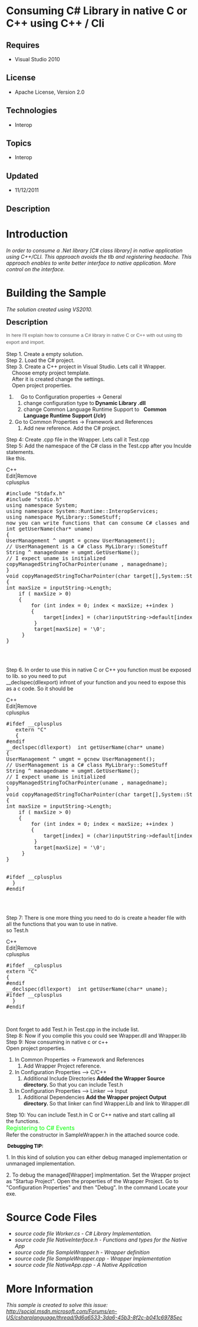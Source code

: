 # Consuming C# Library in native C or C++ using C++ / Cli
## Requires
- Visual Studio 2010
## License
- Apache License, Version 2.0
## Technologies
- Interop
## Topics
- Interop
## Updated
- 11/12/2011
## Description

<h1>Introduction</h1>
<p><em>In order to consume a .Net library [C# class library] in native application using C&#43;&#43;/CLI. This approach avoids the tlb and registering headache. This approach enables to write better interface to native application. More control on the interface.</em></p>
<h1><span>Building the Sample</span></h1>
<p><em>The solution created using VS2010.</em></p>
<p><span style="font-size:20px; font-weight:bold">Description</span></p>
<p><span class="Apple" style="widows:2; text-transform:none; background-color:#ffffff; text-indent:0px; letter-spacing:normal; font:13px/19px 'Lucida Grande','Lucida Sans Unicode',Arial,sans-serif; white-space:normal; orphans:2; color:#565555; word-spacing:0px">In
 here I'll explain how to consume a C# library in native C or C&#43;&#43; with out using tlb export and import.
</p>
<div></div>
<div>Step 1. Create a empty solution.</div>
<div>Step 2. Load the C# project.</div>
<div>Step 3.&nbsp;Create a C&#43;&#43; project in Visual Studio. Lets call it Wrapper.</div>
<div><span>&nbsp; &nbsp; Choose empty project template.</span></div>
<div><span><span>&nbsp; &nbsp; After it is created change the settings.</span><br>
</span></div>
<div><span><span><span>&nbsp; &nbsp; Open project properties.</span><br>
</span></span></div>
<div>
<ol style="list-style-type:decimal">
<li>&nbsp; &nbsp; Go to Configuration properties -&gt; General
<ol style="list-style-type:decimal">
<li>change configuration type to<strong><span class="Apple">&nbsp;</span>Dynamic Library .dll</strong>
</li><li>change Common Language Runtime Support to &nbsp;&nbsp;<strong>Common Language Runtime Support&nbsp;(/clr)</strong>
</li></ol>
</li><li>Go to Common Properties -&gt; Framework and References
<ol style="list-style-type:decimal">
<li>Add new reference. Add the C# project.&nbsp; </li></ol>
</li></ol>
</div>
<div><span><span>Step 4: Create .cpp file in the Wrapper. Lets call it Test.cpp</span></span></div>
<div>Step 5: Add the namespace of the C# class in the Test.cpp after you Inculde statements.</div>
<div>like this.</div>
</span>
<p></p>
<div><span><span><span>
<div class="scriptcode">
<div class="pluginEditHolder" pluginCommand="mceScriptCode">
<div class="title"><span>C&#43;&#43;</span></div>
<div class="pluginLinkHolder"><span class="pluginEditHolderLink">Edit</span>|<span class="pluginRemoveHolderLink">Remove</span></div>
<span class="hidden">cplusplus</span>

<div class="preview">
<pre class="cplusplus"><span class="cpp__preproc">#include&nbsp;&quot;Stdafx.h&quot;</span><span class="cpp__preproc">&nbsp;
#include&nbsp;&quot;stdio.h&quot;</span>&nbsp;
<span class="cpp__keyword">using</span>&nbsp;<span class="cpp__keyword">namespace</span>&nbsp;System;&nbsp;
<span class="cpp__keyword">using</span>&nbsp;<span class="cpp__keyword">namespace</span>&nbsp;System::Runtime::InteropServices;&nbsp;
<span class="cpp__keyword">using</span>&nbsp;<span class="cpp__keyword">namespace</span>&nbsp;MyLibrary::SomeStuff;&nbsp;
now&nbsp;you&nbsp;can&nbsp;write&nbsp;functions&nbsp;that&nbsp;can&nbsp;consume&nbsp;C#&nbsp;classes&nbsp;and&nbsp;methods.&nbsp;
<span class="cpp__datatype">int</span>&nbsp;getUserName(<span class="cpp__datatype">char</span>*&nbsp;uname)&nbsp;
{&nbsp;
UserManagement&nbsp;^&nbsp;umgmt&nbsp;=&nbsp;gcnew&nbsp;UserManagement();&nbsp;
<span class="cpp__com">//&nbsp;UserManagement&nbsp;is&nbsp;a&nbsp;C#&nbsp;class&nbsp;MyLibrary::SomeStuff</span>&nbsp;
String&nbsp;^&nbsp;managedname&nbsp;=&nbsp;umgmt.GetUserName();&nbsp;
<span class="cpp__com">//&nbsp;I&nbsp;expect&nbsp;uname&nbsp;is&nbsp;initialized</span>&nbsp;
copyManagedStringToCharPointer(uname&nbsp;,&nbsp;managedname);&nbsp;
}&nbsp;
<span class="cpp__keyword">void</span>&nbsp;copyManagedStringToCharPointer(<span class="cpp__datatype">char</span>&nbsp;target[],System::String&nbsp;^&nbsp;inputString)&nbsp;
{&nbsp;
<span class="cpp__datatype">int</span>&nbsp;maxSize&nbsp;=&nbsp;inputString-&gt;Length;&nbsp;
&nbsp;&nbsp;&nbsp;&nbsp;<span class="cpp__keyword">if</span>&nbsp;(&nbsp;maxSize&nbsp;&gt;&nbsp;<span class="cpp__number">0</span>)&nbsp;&nbsp;
&nbsp;&nbsp;&nbsp;&nbsp;{&nbsp;
&nbsp;&nbsp;&nbsp;&nbsp;&nbsp;&nbsp;&nbsp;&nbsp;<span class="cpp__keyword">for</span>&nbsp;(<span class="cpp__datatype">int</span>&nbsp;index&nbsp;=&nbsp;<span class="cpp__number">0</span>;&nbsp;index&nbsp;&lt;&nbsp;maxSize;&nbsp;&#43;&#43;index&nbsp;)&nbsp;&nbsp;
&nbsp;&nbsp;&nbsp;&nbsp;&nbsp;&nbsp;&nbsp;&nbsp;{&nbsp;
&nbsp;&nbsp;&nbsp;&nbsp;&nbsp;&nbsp;&nbsp;&nbsp;&nbsp;&nbsp;&nbsp;&nbsp;target[index]&nbsp;=&nbsp;(<span class="cpp__datatype">char</span>)inputString-&gt;<span class="cpp__keyword">default</span>[index];&nbsp;
&nbsp;&nbsp;&nbsp;&nbsp;&nbsp;&nbsp;&nbsp;&nbsp;&nbsp;}&nbsp;
&nbsp;&nbsp;&nbsp;&nbsp;&nbsp;&nbsp;&nbsp;&nbsp;&nbsp;target[maxSize]&nbsp;=&nbsp;<span class="cpp__string">'\0'</span>;&nbsp;
&nbsp;&nbsp;&nbsp;&nbsp;&nbsp;}&nbsp;
}&nbsp;
</pre>
</div>
</div>
</div>
<div class="endscriptcode">&nbsp;</div>
&nbsp;&nbsp;&nbsp;&nbsp;</span><br>
</span></span></div>
<p></p>
<div><span><span><span>Step 6. In order to use this in native C or C&#43;&#43; you function must be exposed to lib. so you need to put&nbsp;</span></span></span></div>
<div><span><span><span>__declspec(dllexport) infront of your function and you need to expose this as a c code. So it should be</span></span></span></div>
<p></p>
<div><span><span><span>
<div class="scriptcode">
<div class="pluginEditHolder" pluginCommand="mceScriptCode">
<div class="title"><span>C&#43;&#43;</span></div>
<div class="pluginLinkHolder"><span class="pluginEditHolderLink">Edit</span>|<span class="pluginRemoveHolderLink">Remove</span></div>
<span class="hidden">cplusplus</span>

<div class="preview">
<pre class="js">#ifdef&nbsp;__cplusplus&nbsp;
&nbsp;&nbsp;&nbsp;extern&nbsp;<span class="js__string">&quot;C&quot;</span>&nbsp;
&nbsp;&nbsp;&nbsp;<span class="js__brace">{</span>&nbsp;
#endif&nbsp;
__declspec(dllexport)&nbsp;&nbsp;int&nbsp;getUserName(char*&nbsp;uname)&nbsp;
<span class="js__brace">{</span>&nbsp;
UserManagement&nbsp;^&nbsp;umgmt&nbsp;=&nbsp;gcnew&nbsp;UserManagement();&nbsp;
<span class="js__sl_comment">//&nbsp;UserManagement&nbsp;is&nbsp;a&nbsp;C#&nbsp;class&nbsp;MyLibrary::SomeStuff</span>&nbsp;
<span class="js__object">String</span>&nbsp;^&nbsp;managedname&nbsp;=&nbsp;umgmt.GetUserName();&nbsp;
<span class="js__sl_comment">//&nbsp;I&nbsp;expect&nbsp;uname&nbsp;is&nbsp;initialized</span>&nbsp;
copyManagedStringToCharPointer(uname&nbsp;,&nbsp;managedname);&nbsp;
<span class="js__brace">}</span>&nbsp;
<span class="js__operator">void</span>&nbsp;copyManagedStringToCharPointer(char&nbsp;target[],System::<span class="js__object">String</span>&nbsp;^&nbsp;inputString)&nbsp;
<span class="js__brace">{</span>&nbsp;
int&nbsp;maxSize&nbsp;=&nbsp;inputString-&gt;Length;&nbsp;
&nbsp;&nbsp;&nbsp;&nbsp;<span class="js__statement">if</span>&nbsp;(&nbsp;maxSize&nbsp;&gt;&nbsp;<span class="js__num">0</span>)&nbsp;&nbsp;
&nbsp;&nbsp;&nbsp;&nbsp;<span class="js__brace">{</span>&nbsp;
&nbsp;&nbsp;&nbsp;&nbsp;&nbsp;&nbsp;&nbsp;&nbsp;<span class="js__statement">for</span>&nbsp;(int&nbsp;index&nbsp;=&nbsp;<span class="js__num">0</span>;&nbsp;index&nbsp;&lt;&nbsp;maxSize;&nbsp;&#43;&#43;index&nbsp;)&nbsp;&nbsp;
&nbsp;&nbsp;&nbsp;&nbsp;&nbsp;&nbsp;&nbsp;&nbsp;<span class="js__brace">{</span>&nbsp;
&nbsp;&nbsp;&nbsp;&nbsp;&nbsp;&nbsp;&nbsp;&nbsp;&nbsp;&nbsp;&nbsp;&nbsp;target[index]&nbsp;=&nbsp;(char)inputString-&gt;<span class="js__statement">default</span>[index];&nbsp;
&nbsp;&nbsp;&nbsp;&nbsp;&nbsp;&nbsp;&nbsp;&nbsp;&nbsp;<span class="js__brace">}</span>&nbsp;
&nbsp;&nbsp;&nbsp;&nbsp;&nbsp;&nbsp;&nbsp;&nbsp;&nbsp;target[maxSize]&nbsp;=&nbsp;<span class="js__string">'\0'</span>;&nbsp;
&nbsp;&nbsp;&nbsp;&nbsp;&nbsp;<span class="js__brace">}</span>&nbsp;
<span class="js__brace">}</span>&nbsp;
&nbsp;
&nbsp;
#ifdef&nbsp;__cplusplus&nbsp;
&nbsp;&nbsp;<span class="js__brace">}</span>&nbsp;
#endif&nbsp;
</pre>
</div>
</div>
</div>
<div class="endscriptcode">&nbsp;</div>
<br>
</span></span></span></div>
<p></p>
<div></div>
<p></p>
<p></p>
<div>Step 7: There is one more thing you need to do is create a header file with all the functions that you wan to use in native.</div>
<div>so Test.h</div>
<p></p>
<div>
<div>
<div class="scriptcode">
<div class="pluginEditHolder" pluginCommand="mceScriptCode">
<div class="title"><span>C&#43;&#43;</span></div>
<div class="pluginLinkHolder"><span class="pluginEditHolderLink">Edit</span>|<span class="pluginRemoveHolderLink">Remove</span></div>
<span class="hidden">cplusplus</span>

<div class="preview">
<pre class="cplusplus"><span class="cpp__preproc">#ifdef&nbsp;__cplusplus</span>&nbsp;
<span class="cpp__keyword">extern</span>&nbsp;<span class="cpp__string">&quot;C&quot;</span>&nbsp;
{<span class="cpp__preproc">&nbsp;
#endif</span>&nbsp;
<span class="cpp__keyword">__declspec</span>(<span class="cpp__keyword">dllexport</span>)&nbsp;&nbsp;<span class="cpp__datatype">int</span>&nbsp;getUserName(<span class="cpp__datatype">char</span>*&nbsp;uname);<span class="cpp__preproc">&nbsp;
#ifdef&nbsp;__cplusplus</span>&nbsp;
&nbsp;&nbsp;}<span class="cpp__preproc">&nbsp;
#endif</span></pre>
</div>
</div>
</div>
<div class="endscriptcode">&nbsp;</div>
</div>
</div>
<p></p>
<div></div>
<div>Dont forget to add Test.h in Test.cpp in the include list.</div>
<div></div>
<div>Step 8: Now if you complie this you could see Wrapper.dll and Wrapper.lib</div>
<div></div>
<div>Step 9: Now consuming in native c or c&#43;&#43;</div>
<div>Open project properties.</div>
<div>
<ol style="list-style-type:decimal">
<li>In Common Properties -&gt; Framework and References
<ol style="list-style-type:decimal">
<li>Add Wrapper Project reference. </li></ol>
</li><li>In Configuration Properties --&gt; C/C&#43;&#43;
<ol style="list-style-type:decimal">
<li>Additional Include Directories<span class="Apple">&nbsp;</span><strong>Added the Wrapper Source directory.<span class="Apple">&nbsp;</span></strong>So that you can include Test.h
</li></ol>
</li><li>In Configuration Properties --&gt; Linker --&gt; Input
<ol style="list-style-type:decimal">
<li>Additional Dependencies<span class="Apple">&nbsp;</span><strong>Add the Wrapper project Output directory.<span class="Apple">&nbsp;</span></strong>So that linker can find Wrapper.Lib and link to Wrapper.dll
</li></ol>
</li></ol>
Step 10: You can include Test.h in C or C&#43;&#43; native and start calling all the&nbsp;functions.</div>
<div></div>
<div><span style="color:#00ff00; font-size:medium">Registering to C# Events&nbsp;</span></div>
<div></div>
<div>Refer the constructor in SampleWrapper.h in the attached source code.</div>
<p></p>
<p><span style="color:#000000; font-size:small"><strong>&nbsp;Debugging TIP:</strong></span></p>
<p>1. In this kind of solution you can either debug managed implementation or unmanaged implementation.</p>
<p>2. To debug the managed[Wrapper] implmentation. Set the Wrapper project as &quot;Startup Project&quot;. Open the properties of the Wrapper Project. Go to &quot;Configuration Properties&quot; and then &quot;Debug&quot;. In the command Locate your exe.</p>
<h1><span>Source Code Files</span></h1>
<ul>
<li><em><em><em>source code file Worker.cs - C# Library Implementation.</em></em></em>
</li><li><em>source code file NativeInterface.h - Functions and types for the Native App</em>
</li><li><em>source code file SampleWrapper.h - Wrapper definition</em> </li><li><em>source code file SampleWrapper.cpp - Wrapper Implementation</em> </li><li><em><em>source code file NativeApp.cpp - A Native Application</em></em> </li></ul>
<h1>More Information</h1>
<p><em>This sample is created to solve this issue: <a href="http://social.msdn.microsoft.com/Forums/en-US/csharplanguage/thread/9d6a6533-3da6-45b3-8f2c-b041c69785ec">
http://social.msdn.microsoft.com/Forums/en-US/csharplanguage/thread/9d6a6533-3da6-45b3-8f2c-b041c69785ec</a></em></p>
